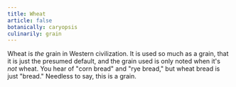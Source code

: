```yaml
---
title: Wheat
article: false
botanically: caryopsis
culinarily: grain
---
```

Wheat is *the* grain in Western civilization. It is used so much as a grain, that it is just the presumed default, and the grain used is only noted when it's *not* wheat. You hear of "corn bread" and "rye bread," but wheat bread is just "bread." Needless to say, this is a grain.